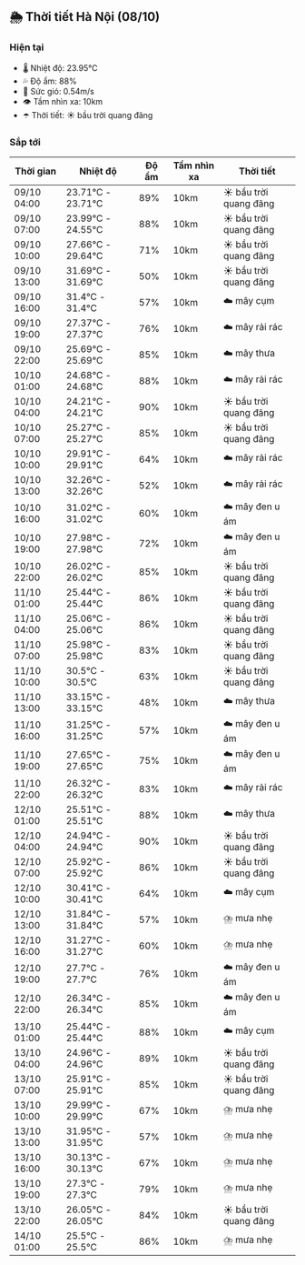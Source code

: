 ## 🌦️ Thời tiết Hà Nội (08/10)

### Hiện tại

- 🌡️ Nhiệt độ: 23.95℃
- 💦 Độ ẩm: 88%
- 💨 Sức gió: 0.54m/s
- 👁️ Tầm nhìn xa: 10km
- ☂️ Thời tiết: ☀️ bầu trời quang đãng

### Sắp tới

| Thời gian | Nhiệt độ | Độ ẩm | Tầm nhìn xa | Thời tiết |
| --- | --- | --- | --- | --- |
| 09/10 04:00 | 23.71℃ - 23.71℃ | 89% | 10km | ☀️ bầu trời quang đãng |
| 09/10 07:00 | 23.99℃ - 24.55℃ | 88% | 10km | ☀️ bầu trời quang đãng |
| 09/10 10:00 | 27.66℃ - 29.64℃ | 71% | 10km | ☀️ bầu trời quang đãng |
| 09/10 13:00 | 31.69℃ - 31.69℃ | 50% | 10km | ☀️ bầu trời quang đãng |
| 09/10 16:00 | 31.4℃ - 31.4℃ | 57% | 10km | ☁️ mây cụm |
| 09/10 19:00 | 27.37℃ - 27.37℃ | 76% | 10km | ☁️ mây rải rác |
| 09/10 22:00 | 25.69℃ - 25.69℃ | 85% | 10km | ☁️ mây thưa |
| 10/10 01:00 | 24.68℃ - 24.68℃ | 88% | 10km | ☁️ mây rải rác |
| 10/10 04:00 | 24.21℃ - 24.21℃ | 90% | 10km | ☀️ bầu trời quang đãng |
| 10/10 07:00 | 25.27℃ - 25.27℃ | 85% | 10km | ☀️ bầu trời quang đãng |
| 10/10 10:00 | 29.91℃ - 29.91℃ | 64% | 10km | ☁️ mây rải rác |
| 10/10 13:00 | 32.26℃ - 32.26℃ | 52% | 10km | ☁️ mây rải rác |
| 10/10 16:00 | 31.02℃ - 31.02℃ | 60% | 10km | ☁️ mây đen u ám |
| 10/10 19:00 | 27.98℃ - 27.98℃ | 72% | 10km | ☁️ mây đen u ám |
| 10/10 22:00 | 26.02℃ - 26.02℃ | 85% | 10km | ☀️ bầu trời quang đãng |
| 11/10 01:00 | 25.44℃ - 25.44℃ | 86% | 10km | ☀️ bầu trời quang đãng |
| 11/10 04:00 | 25.06℃ - 25.06℃ | 86% | 10km | ☀️ bầu trời quang đãng |
| 11/10 07:00 | 25.98℃ - 25.98℃ | 83% | 10km | ☀️ bầu trời quang đãng |
| 11/10 10:00 | 30.5℃ - 30.5℃ | 63% | 10km | ☀️ bầu trời quang đãng |
| 11/10 13:00 | 33.15℃ - 33.15℃ | 48% | 10km | ☁️ mây thưa |
| 11/10 16:00 | 31.25℃ - 31.25℃ | 57% | 10km | ☁️ mây đen u ám |
| 11/10 19:00 | 27.65℃ - 27.65℃ | 75% | 10km | ☁️ mây đen u ám |
| 11/10 22:00 | 26.32℃ - 26.32℃ | 83% | 10km | ☁️ mây rải rác |
| 12/10 01:00 | 25.51℃ - 25.51℃ | 88% | 10km | ☁️ mây thưa |
| 12/10 04:00 | 24.94℃ - 24.94℃ | 90% | 10km | ☀️ bầu trời quang đãng |
| 12/10 07:00 | 25.92℃ - 25.92℃ | 86% | 10km | ☀️ bầu trời quang đãng |
| 12/10 10:00 | 30.41℃ - 30.41℃ | 64% | 10km | ☁️ mây cụm |
| 12/10 13:00 | 31.84℃ - 31.84℃ | 57% | 10km | ⛈️ mưa nhẹ |
| 12/10 16:00 | 31.27℃ - 31.27℃ | 60% | 10km | ⛈️ mưa nhẹ |
| 12/10 19:00 | 27.7℃ - 27.7℃ | 76% | 10km | ☁️ mây đen u ám |
| 12/10 22:00 | 26.34℃ - 26.34℃ | 85% | 10km | ☁️ mây đen u ám |
| 13/10 01:00 | 25.44℃ - 25.44℃ | 88% | 10km | ☁️ mây cụm |
| 13/10 04:00 | 24.96℃ - 24.96℃ | 89% | 10km | ☀️ bầu trời quang đãng |
| 13/10 07:00 | 25.91℃ - 25.91℃ | 85% | 10km | ☀️ bầu trời quang đãng |
| 13/10 10:00 | 29.99℃ - 29.99℃ | 67% | 10km | ⛈️ mưa nhẹ |
| 13/10 13:00 | 31.95℃ - 31.95℃ | 57% | 10km | ⛈️ mưa nhẹ |
| 13/10 16:00 | 30.13℃ - 30.13℃ | 67% | 10km | ⛈️ mưa nhẹ |
| 13/10 19:00 | 27.3℃ - 27.3℃ | 79% | 10km | ⛈️ mưa nhẹ |
| 13/10 22:00 | 26.05℃ - 26.05℃ | 84% | 10km | ☀️ bầu trời quang đãng |
| 14/10 01:00 | 25.5℃ - 25.5℃ | 86% | 10km | ⛈️ mưa nhẹ |
